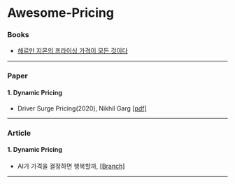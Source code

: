 # Awesome-Pricing

### Books
- [헤르만 지몬의 프라이싱 가격이 모든 것이다](http://www.yes24.com/Product/Goods/52894108)
---

### Paper
#### 1. Dynamic Pricing
- Driver Surge Pricing(2020), Nikhil Garg [[pdf]](https://papers.ssrn.com/sol3/papers.cfm?abstract_id=3390346)
---

### Article
#### 1. Dynamic Pricing
- AI가 가격을 결정하면 행복할까, [[Branch]](https://brunch.co.kr/@zagni/269)
---
